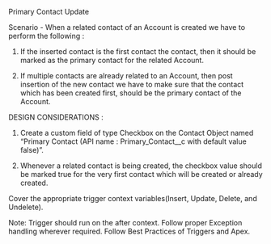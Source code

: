 Primary Contact Update

Scenario - When a related contact of an Account is created we have to perform the following :

1. If the inserted contact is the first contact the contact, then it should be marked as the primary contact for the related Account.

2. If multiple contacts are already related to an Account, then post insertion of the new contact we have to make sure that the contact which has been created first, should be the primary contact of the Account.

DESIGN CONSIDERATIONS :

1. Create a custom field of type Checkbox on the Contact Object named “Primary Contact (API name : Primary_Contact__c with default value false)”.

2. Whenever a related contact is being created, the checkbox value should be marked true for the very first contact which will be created or already created.

Cover the appropriate trigger context variables(Insert, Update, Delete, and Undelete).


Note: Trigger should run on the after context.
Follow proper Exception handling wherever required.
Follow Best Practices of Triggers and Apex.
